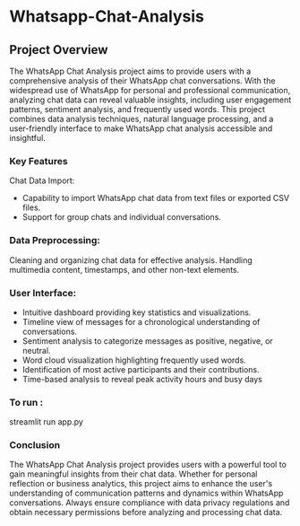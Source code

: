 # Whatsapp-Chat-Analysis

## Project Overview
The WhatsApp Chat Analysis project aims to provide users with a comprehensive analysis of their WhatsApp chat conversations. With the widespread use of WhatsApp for personal and professional communication, analyzing chat data can reveal valuable insights, including user engagement patterns, sentiment analysis, and frequently used words. This project combines data analysis techniques, natural language processing, and a user-friendly interface to make WhatsApp chat analysis accessible and insightful.

### Key Features
Chat Data Import:
* Capability to import WhatsApp chat data from text files or exported CSV files.
* Support for group chats and individual conversations.

### Data Preprocessing:
Cleaning and organizing chat data for effective analysis.
Handling multimedia content, timestamps, and other non-text elements.

### User Interface:
* Intuitive dashboard providing key statistics and visualizations.
* Timeline view of messages for a chronological understanding of conversations.
* Sentiment analysis to categorize messages as positive, negative, or neutral.
* Word cloud visualization highlighting frequently used words.
* Identification of most active participants and their contributions.
* Time-based analysis to reveal peak activity hours and busy days

### To run :
streamlit run app.py


### Conclusion
The WhatsApp Chat Analysis project provides users with a powerful tool to gain meaningful insights from their chat data. Whether for personal reflection or business analytics, this project aims to enhance the user's understanding of communication patterns and dynamics within WhatsApp conversations. Always ensure compliance with data privacy regulations and obtain necessary permissions before analyzing and processing chat data.

